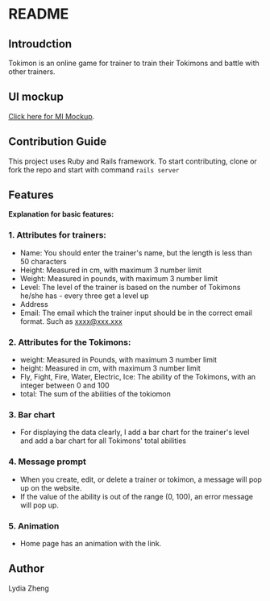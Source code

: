 # README

## Introudction
Tokimon is an online game for trainer to train their Tokimons and battle with other trainers.

## UI mockup
[Click here for MI Mockup](https://github.com/lydiazheng/276_assign2/blob/master/cmpt276-A2%20UI%20Mockup.pdf).

## Contribution Guide
This project uses Ruby and Rails framework. To start contributing, clone or fork the repo and start with command `rails server`

## Features

**Explanation for basic features:**

### 1. Attributes for trainers:
+ Name: You should enter the trainer's name, but the length is less than 50 characters
+ Height: Measured in cm, with maximum 3 number limit 
+ Weight: Measured in pounds, with maximum 3 number limit
+ Level: The level of the trainer is based on the number of Tokimons he/she has - every three get a level up
+ Address
+ Email: The email which the trainer input should be in the correct email format. Such as  xxxx@xxx.xxx

### 2. Attributes for the Tokimons:
+ weight: Measured in Pounds, with maximum 3 number limit
+ height: Measured in cm, with maximum 3 number limit
+ Fly, Fight, Fire, Water, Electric, Ice: The ability of the Tokimons, with an integer between 0 and 100
+ total: The sum of the abilities of the tokiomon

### 3. Bar chart
+ For displaying the data clearly, I add a bar chart for the trainer's level and add a bar chart for all Tokimons' total abilities

### 4. Message prompt
+ When you create, edit, or delete a trainer or tokimon, a message will pop up on the website.
+ If the value of the ability is out of the range (0, 100), an error message will pop up.

### 5. Animation
+ Home page has an animation with the link.

## Author
Lydia Zheng

